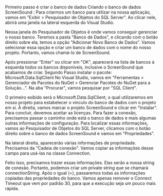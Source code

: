 Primeiro passo é criar o banco de dados
Criando o banco de dados ScreenSound : Para criarmos um banco para utilizar na nossa aplicação, vamos em "Exibir > Pesquisador de Objetos do SQL Server". Ao clicar nele, abrirá uma janela na lateral esquerda do Visual Studio.

Nessa janela do Pesquisador de Objetos é onde vamos conseguir gerenciar o nosso banco. Teremos a pasta "Banco de Dados", e clicando com o botão direito sobre ela, temos a opção "Adicionar Novo Banco de Dados". Vamos selecionar essa opção e criar um banco de dados com o nome do nosso projeto. Portanto, vamos chamá-lo de ScreenSound.

Após pressionar "Enter" ou clicar em "OK", aparecerá na lista de bancos à esquerda todos os bancos disponíveis, inclusive o ScreenSound que acabamos de criar.
Segundo Passo
instalar o pacote: Microsoft.Data.SqlClient
No Visual Studio, vamos em "Ferramentas > Gerenciador de Pacotes do NuGet > Gerenciar Pacotes do NuGet para a Solução…". Na aba "Procurar", vamos pesquisar por "SQL Client".

O primeiro exibido será o Microsoft.Data.SqlClient, o qual utilizaremos em nosso projeto para estabelecer o vínculo do banco de dados com o projeto em si. À direita, vamos marcar o projeto ScreenSound e clicar em "Instalar". Para concluir, devemos aceitar as licenças.
Para fazer a conexão, precisamos passar o caminho onde está o banco de dados e mais algumas outras informações de configuração. Para localizar essas informações, vamos ao Pesquisador de Objetos do SQL Server, clicamos com o botão direito sobre o banco de dados ScreenSound e vamos em "Propriedades".

Na lateral direita, aparecerão várias informações de propriedade. Precisamos da "Cadeia de conexão". Vamos copiar as informações desse campo para usá-las na classe Connection.

Feito isso, precisamos trazer essas informações. Elas serão a nossa string de conexão. Portanto, podemos criar um private string que se chamará connectionString. Após o igual (=), passaremos todas as informações copiadas das propriedades do banco. Vamos apenas remover o Connect Timeout que vem por padrão 30, para que a execução seja um pouco mais rápida.
